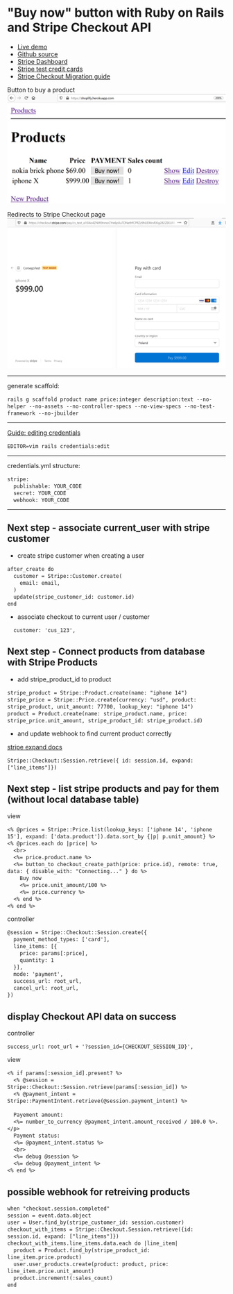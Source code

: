 # "Buy now" button with Ruby on Rails and Stripe Checkout API

* [Live demo](https://shoplify.herokuapp.com/)
* [Github source](https://github.com/yshmarov/shoplify)
* [Stripe Dashboard](https://dashboard.stripe.com/)
* [Stripe test credit cards](https://stripe.com/docs/testing)
* [Stripe Checkout Migration guide](https://stripe.com/docs/payments/checkout/migration)

Button to buy a product
![A screenshot of the app.](./shoplify-preview.png)

Redirects to Stripe Checkout page
![stripe checkout preview.](./stripe-checkout-preview.png)

****

generate scaffold:
```
rails g scaffold product name price:integer description:text --no-helper --no-assets --no-controller-specs --no-view-specs --no-test-framework --no-jbuilder 
```

****

[Guide: editing credentials](https://blog.corsego.com/ruby-on-rails-6-credentials-tldr)
```
EDITOR=vim rails credentials:edit
```

****

credentials.yml structure:
```
stripe:
  publishable: YOUR_CODE
  secret: YOUR_CODE
  webhook: YOUR_CODE
```

****

## Next step - associate current_user with stripe customer

* create stripe customer when creating a user

```
after_create do
  customer = Stripe::Customer.create(
    email: email,
  )
  update(stripe_customer_id: customer.id)
end
```

* associate checkout to current user / customer

```
  customer: 'cus_123',
```

## Next step - Connect products from database with Stripe Products

* add stripe_product_id to product

```
stripe_product = Stripe::Product.create(name: "iphone 14")
stripe_price = Stripe::Price.create(currency: "usd", product: stripe_product, unit_amount: 77700, lookup_key: "iphone 14")
product = Product.create(name: stripe_product.name, price: stripe_price.unit_amount, stripe_product_id: stripe_product.id)
```

* and update webhook to find current product correctly

[stripe expand docs](https://stripe.com/docs/expand)

```
Stripe::Checkout::Session.retrieve({ id: session.id, expand: ["line_items"]})
```

## Next step - list stripe products and pay for them (without local database table) 

view
```
<% @prices = Stripe::Price.list(lookup_keys: ['iphone 14', 'iphone 15'], expand: ['data.product']).data.sort_by {|p| p.unit_amount} %>
<% @prices.each do |price| %>
  <br>
  <%= price.product.name %>
  <%= button_to checkout_create_path(price: price.id), remote: true, data: { disable_with: "Connecting..." } do %>
    Buy now
    <%= price.unit_amount/100 %>
    <%= price.currency %>
  <% end %>
<% end %>
```
controller
```
@session = Stripe::Checkout::Session.create({
  payment_method_types: ['card'],
  line_items: [{
    price: params[:price],
    quantity: 1
  }],
  mode: 'payment',
  success_url: root_url,
  cancel_url: root_url,
})
```

## display Checkout API data on success

controller
```
success_url: root_url + '?session_id={CHECKOUT_SESSION_ID}',
```
view
```
<% if params[:session_id].present? %>
  <% @session = Stripe::Checkout::Session.retrieve(params[:session_id]) %>
  <% @payment_intent = Stripe::PaymentIntent.retrieve(@session.payment_intent) %>

  Payement amount: 
  <%= number_to_currency @payment_intent.amount_received / 100.0 %>.</p>
  Payment status: 
  <%= @payment_intent.status %>
  <br>
  <%= debug @session %>
  <%= debug @payment_intent %>
<% end %>
```

## possible webhook for retreiving products

```
when "checkout.session.completed"
session = event.data.object
user = User.find_by(stripe_customer_id: session.customer)
checkout_with_items = Stripe::Checkout.Session.retrieve({id: session.id, expand: ["line_items"]})
checkout_with_items.line_items.data.each do |line_item|
  product = Product.find_by(stripe_product_id: line_item.price.product)
  user.user_products.create(product: product, price: line_item.price.unit_amount)
  product.increment!(:sales_count)
end
```
